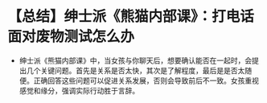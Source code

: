 # 【总结】绅士派《熊猫内部课》：打电话面对废物测试怎么办

-   绅士派《熊猫内部课》中，当女孩与你聊天后，想要确认能否在一起时，会提出几个关键问题。首先是关系是否太快，其次是了解程度，最后是是否太随便。正确回答这些问题可以促进关系发展，否则会导致前后不一致。女孩重视感觉和缘分，强调实际行动胜于言辞。